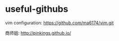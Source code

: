 # useful-githubs
vim configuration: https://github.com/ma6174/vim.git

商师姐: http://pinkings.github.io/
